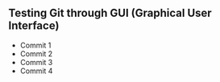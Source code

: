 ## Testing Git through GUI (Graphical User Interface)


- Commit 1
- Commit 2
- Commit 3
- Commit 4
